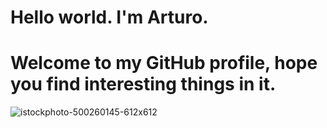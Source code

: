 # Hello world. I'm Arturo.

# Welcome to my GitHub profile, hope you find interesting things in it.  


![istockphoto-500260145-612x612](https://user-images.githubusercontent.com/127188733/224126679-5a57066f-435e-4b3f-a156-97d1aeedf7d6.jpg)
